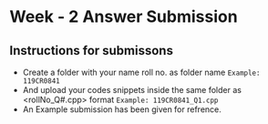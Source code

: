 # Week - 2 Answer Submission
## Instructions for submissons
- Create a folder with your name roll no. as folder name `Example: 119CR0841`
- And upload your codes snippets inside the same folder as <rollNo_Q#.cpp> format `Example: 119CR0841_Q1.cpp`
- An Example submission has been given for refrence.
